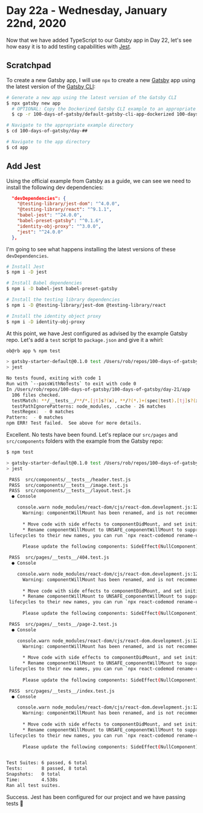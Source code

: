 # Day 22a - Wednesday, January 22nd, 2020

Now that we have added TypeScript to our Gatsby app in Day 22, let's see how easy it is to add testing capabilities with [Jest](https://jestjs.io).

## Scratchpad

To create a new Gatsby app, I will use `npx` to create a new [Gatsby](https://www.gatsbyjs.com) app using the latest version of the [Gatsby CLI](https://www.gatsbyjs.com):

```sh
# Generate a new app using the latest version of the Gatsby CLI
$ npx gatsby new app
  # OPTIONAL: Copy the Dockerized Gatsby CLI example to an appropriate folder for a faster starting point
  $ cp -r 100-days-of-gatsby/default-gatsby-cli-app-dockerized 100-days-of-gatsby/day-##

# Navigate to the appropriate example directory
$ cd 100-days-of-gatsby/day-##

# Navigate to the app directory
$ cd app
```

## Add Jest

Using the official example from Gatsby as a guide, we can see we need to install the following dev dependencies:

```json
  "devDependencies": {
    "@testing-library/jest-dom": "^4.0.0",
    "@testing-library/react": "^9.1.1",
    "babel-jest": "^24.0.0",
    "babel-preset-gatsby": "^0.1.6",
    "identity-obj-proxy": "^3.0.0",
    "jest": "^24.0.0"
  },
```

I'm going to see what happens installing the latest versions of these `devDependencies`.

```sh
# Install Jest
$ npm i -D jest

# Install Babel dependencies
$ npm i -D babel-jest babel-preset-gatsby

# Install the testing library dependencies
$ npm i -D @testing-library/jest-dom @testing-library/react

# Install the identity object proxy
$ npm i -D identity-obj-proxy
```

At this point, we have Jest configured as advised by the example Gatsby repo. Let's add a `test` script to `package.json` and give it a whirl:

```sh
ob@rb app % npm test

> gatsby-starter-default@0.1.0 test /Users/rob/repos/100-days-of-gatsby/100-days-of-gatsby/day-21/app
> jest

No tests found, exiting with code 1
Run with `--passWithNoTests` to exit with code 0
In /Users/rob/repos/100-days-of-gatsby/100-days-of-gatsby/day-21/app
  106 files checked.
  testMatch: **/__tests__/**/*.[jt]s?(x), **/?(*.)+(spec|test).[tj]s?(x) - 7 matches
  testPathIgnorePatterns: node_modules, .cache - 26 matches
  testRegex:  - 0 matches
Pattern:  - 0 matches
npm ERR! Test failed.  See above for more details.
```

Excellent. No tests have been found. Let's replace our `src/pages` and `src/components` folders with the example from the Gatsby repo:

```sh
$ npm test

> gatsby-starter-default@0.1.0 test /Users/rob/repos/100-days-of-gatsby/100-days-of-gatsby/day-21/app
> jest

 PASS  src/components/__tests__/header.test.js
 PASS  src/components/__tests__/image.test.js
 PASS  src/components/__tests__/layout.test.js
  ● Console

    console.warn node_modules/react-dom/cjs/react-dom.development.js:12357
      Warning: componentWillMount has been renamed, and is not recommended for use. See https://fb.me/react-unsafe-component-lifecycles for details.
      
      * Move code with side effects to componentDidMount, and set initial state in the constructor.
      * Rename componentWillMount to UNSAFE_componentWillMount to suppress this warning in non-strict mode. In React 17.x, only the UNSAFE_ name will work. To rename all deprecated
 lifecycles to their new names, you can run `npx react-codemod rename-unsafe-lifecycles` in your project source folder.
      
      Please update the following components: SideEffect(NullComponent)

 PASS  src/pages/__tests__/404.test.js
  ● Console

    console.warn node_modules/react-dom/cjs/react-dom.development.js:12357
      Warning: componentWillMount has been renamed, and is not recommended for use. See https://fb.me/react-unsafe-component-lifecycles for details.
      
      * Move code with side effects to componentDidMount, and set initial state in the constructor.
      * Rename componentWillMount to UNSAFE_componentWillMount to suppress this warning in non-strict mode. In React 17.x, only the UNSAFE_ name will work. To rename all deprecated
 lifecycles to their new names, you can run `npx react-codemod rename-unsafe-lifecycles` in your project source folder.
      
      Please update the following components: SideEffect(NullComponent)

 PASS  src/pages/__tests__/page-2.test.js
  ● Console

    console.warn node_modules/react-dom/cjs/react-dom.development.js:12357
      Warning: componentWillMount has been renamed, and is not recommended for use. See https://fb.me/react-unsafe-component-lifecycles for details.
      
      * Move code with side effects to componentDidMount, and set initial state in the constructor.
      * Rename componentWillMount to UNSAFE_componentWillMount to suppress this warning in non-strict mode. In React 17.x, only the UNSAFE_ name will work. To rename all deprecated
 lifecycles to their new names, you can run `npx react-codemod rename-unsafe-lifecycles` in your project source folder.
      
      Please update the following components: SideEffect(NullComponent)

 PASS  src/pages/__tests__/index.test.js
  ● Console

    console.warn node_modules/react-dom/cjs/react-dom.development.js:12357
      Warning: componentWillMount has been renamed, and is not recommended for use. See https://fb.me/react-unsafe-component-lifecycles for details.
      
      * Move code with side effects to componentDidMount, and set initial state in the constructor.
      * Rename componentWillMount to UNSAFE_componentWillMount to suppress this warning in non-strict mode. In React 17.x, only the UNSAFE_ name will work. To rename all deprecated
 lifecycles to their new names, you can run `npx react-codemod rename-unsafe-lifecycles` in your project source folder.
      
      Please update the following components: SideEffect(NullComponent)


Test Suites: 6 passed, 6 total
Tests:       8 passed, 8 total
Snapshots:   0 total
Time:        4.538s
Ran all test suites.
```

Success. Jest has been configured for our project and we have passing tests 💯
